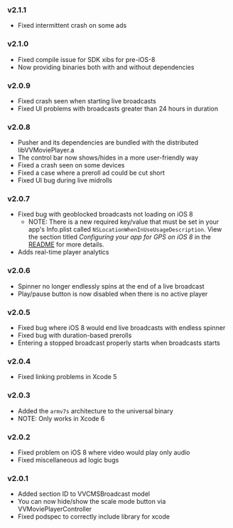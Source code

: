### v2.1.1
* Fixed intermittent crash on some ads

### v2.1.0
* Fixed compile issue for SDK xibs for pre-iOS-8
* Now providing binaries both with and without dependencies

### v2.0.9
* Fixed crash seen when starting live broadcasts
* Fixed UI problems with broadcasts greater than 24 hours in duration

### v2.0.8
* Pusher and its dependencies are bundled with the distributed libVVMoviePlayer.a
* The control bar now shows/hides in a more user-friendly way
* Fixed a crash seen on some devices
* Fixed a case where a preroll ad could be cut short
* Fixed UI bug during live midrolls

### v2.0.7
* Fixed bug with geoblocked broadcasts not loading on iOS 8
  - NOTE: There is a new required key/value that must be set in your app's
    Info.plist called `NSLocationWhenInUseUsageDescription`.  View the
    section titled *Configuring your app for GPS on iOS 8* in the
    [README](https://github.com/volarvideo/ios-volar-public-framework/blob/master/README.md)
    for more details.
* Adds real-time player analytics

### v2.0.6
* Spinner no longer endlessly spins at the end of a live broadcast
* Play/pause button is now disabled when there is no active player

### v2.0.5
* Fixed bug where iOS 8 would end live broadcasts with endless spinner
* Fixed bug with duration-based prerolls
* Entering a stopped broadcast properly starts when broadcasts starts

### v2.0.4
* Fixed linking problems in Xcode 5

### v2.0.3
* Added the `armv7s` architecture to the universal binary
* NOTE: Only works in Xcode 6

### v2.0.2
* Fixed problem on iOS 8 where video would play only audio
* Fixed miscellaneous ad logic bugs

### v2.0.1
* Added section ID to VVCMSBroadcast model
* You can now hide/show the scale mode button via VVMoviePlayerController
* Fixed podspec to correctly include library for xcode